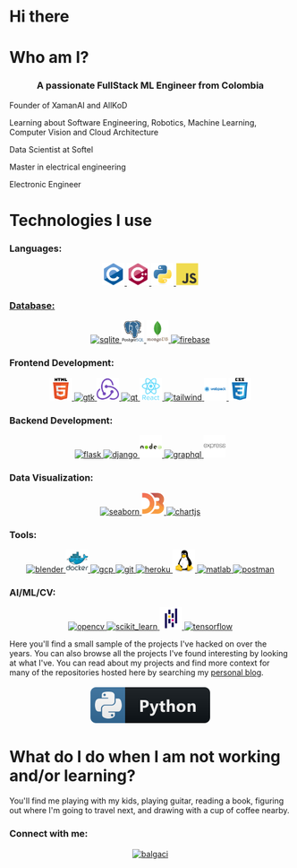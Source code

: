 # **Hi there**

# Who am I?

<h3 align="center">A passionate FullStack ML Engineer from Colombia</h3>

Founder of XamanAI and AllKoD

Learning about Software Engineering, Robotics, Machine Learning, Computer Vision and Cloud Architecture

Data Scientist at Softel

Master in electrical engineering

Electronic Engineer

# Technologies I use

<h3 align="left">Languages:</h3>

<p align="center"> 
  <a href="https://www.cprogramming.com/" target="_blank" rel="noreferrer"> 
    <img src="https://raw.githubusercontent.com/devicons/devicon/master/icons/c/c-original.svg" alt="c" width="40" height="40"/> 
  </a> 
  <a href="https://www.w3schools.com/cpp/" target="_blank" rel="noreferrer"> 
    <img src="https://raw.githubusercontent.com/devicons/devicon/master/icons/cplusplus/cplusplus-original.svg" alt="cplusplus" width="40" height="40"/>
  </a> 
  <a href="https://www.python.org" target="_blank" rel="noreferrer"> 
    <img src="https://raw.githubusercontent.com/devicons/devicon/master/icons/python/python-original.svg" alt="python" width="40" height="40"/>
  </a>   
  <a href="https://developer.mozilla.org/en-US/docs/Web/JavaScript" target="_blank" rel="noreferrer"> 
   <img src="https://raw.githubusercontent.com/devicons/devicon/master/icons/javascript/javascript-original.svg" alt="javascript" width="40" height="40"/> 
</p>

<h3 align="left">Database:</h3>    
<p align="center"> 
    <a href="https://www.sqlite.org/" target="_blank" rel="noreferrer"> <img src="https://www.vectorlogo.zone/logos/sqlite/sqlite-icon.svg" alt="sqlite" width="40" height="40"/>
  </a>   
  <a href="https://www.postgresql.org" target="_blank" rel="noreferrer">
   <img src="https://raw.githubusercontent.com/devicons/devicon/master/icons/postgresql/postgresql-original-wordmark.svg" alt="postgresql" width="40" height="40"/>
  </a> 
  <a href="https://www.mongodb.com/" target="_blank" rel="noreferrer"> 
    <img src="https://raw.githubusercontent.com/devicons/devicon/master/icons/mongodb/mongodb-original-wordmark.svg" alt="mongodb" width="40" height="40"/> 
  </a>  
  <a href="https://firebase.google.com/" target="_blank" rel="noreferrer"> 
  <img src="https://www.vectorlogo.zone/logos/firebase/firebase-icon.svg" alt="firebase" width="40" height="40"/> 
  </a>   
</p>

<h3 align="left">Frontend Development:</h3>
<p align="center">   
  <a href="https://www.w3.org/html/" target="_blank" rel="noreferrer">
    <img src="https://raw.githubusercontent.com/devicons/devicon/master/icons/html5/html5-original-wordmark.svg" alt="html5" width="40" height="40"/> 
  </a> 
  <a href="https://www.gtk.org/" target="_blank" rel="noreferrer"> <img src="https://upload.wikimedia.org/wikipedia/commons/7/71/GTK_logo.svg" alt="gtk" width="40" height="40"/> 
  </a>   
  <a href="https://redux.js.org" target="_blank" rel="noreferrer"> 
   <img src="https://raw.githubusercontent.com/devicons/devicon/master/icons/redux/redux-original.svg" alt="redux" width="40" height="40"/> 
  </a>  
  <a href="https://www.qt.io/" target="_blank" rel="noreferrer"> 
   <img src="https://upload.wikimedia.org/wikipedia/commons/0/0b/Qt_logo_2016.svg" alt="qt" width="40" height="40"/> 
  </a> 
  <a href="https://reactjs.org/" target="_blank" rel="noreferrer"> 
   <img src="https://raw.githubusercontent.com/devicons/devicon/master/icons/react/react-original-wordmark.svg" alt="react" width="40" height="40"/> 
  </a>   
  <a href="https://tailwindcss.com/" target="_blank" rel="noreferrer"> 
    <img src="https://www.vectorlogo.zone/logos/tailwindcss/tailwindcss-icon.svg" alt="tailwind" width="40" height="40"/>
  </a>
  <a href="https://webpack.js.org" target="_blank" rel="noreferrer"> 
    <img src="https://raw.githubusercontent.com/devicons/devicon/d00d0969292a6569d45b06d3f350f463a0107b0d/icons/webpack/webpack-original-wordmark.svg" alt="webpack" width="40" height="40"/> 
  </a>     
  <a href="https://www.w3schools.com/css/" target="_blank" rel="noreferrer"> 
    <img src="https://raw.githubusercontent.com/devicons/devicon/master/icons/css3/css3-original-wordmark.svg" alt="css3" width="40" height="40"/> 
  </a> 
</p>  

<h3 align="left">Backend Development:</h3>  
<p align="center"> 
  </a> 
  <a href="https://flask.palletsprojects.com/" target="_blank" rel="noreferrer"> 
  <img src="https://www.vectorlogo.zone/logos/pocoo_flask/pocoo_flask-icon.svg" alt="flask" width="40" height="40"/> 
  </a>  
  <a href="https://www.djangoproject.com/" target="_blank" rel="noreferrer"> 
    <img src="https://upload.wikimedia.org/wikipedia/commons/7/75/Django_logo.svg" alt="django" width="40" height="40"/> 
  </a>   
  <a href="https://nodejs.org" target="_blank" rel="noreferrer"> 
   <img src="https://raw.githubusercontent.com/devicons/devicon/master/icons/nodejs/nodejs-original-wordmark.svg" alt="nodejs" width="40" height="40"/> 
  </a>   
  <a href="https://graphql.org" target="_blank" rel="noreferrer"> 
  <img src="https://www.vectorlogo.zone/logos/graphql/graphql-icon.svg" alt="graphql" width="40" height="40"/> 
  </a>   
  <a href="https://expressjs.com" target="_blank" rel="noreferrer"> 
  <img src="https://raw.githubusercontent.com/devicons/devicon/master/icons/express/express-original-wordmark.svg" alt="express" width="40" height="40"/> 
  </a>   
</p>  

<h3 align="left">Data Visualization:</h3>
<p align="center"> 
  <a href="https://seaborn.pydata.org/" target="_blank" rel="noreferrer"> 
    <img src="https://seaborn.pydata.org/_images/logo-mark-lightbg.svg" alt="seaborn" width="40" height="40"/>
  </a>    
  <a href="https://d3js.org/" target="_blank" rel="noreferrer">
    <img src="https://raw.githubusercontent.com/devicons/devicon/master/icons/d3js/d3js-original.svg" alt="d3js" width="40" height="40"/> 
  </a> 
  <a href="https://www.chartjs.org" target="_blank" rel="noreferrer"> 
    <img src="https://www.chartjs.org/media/logo-title.svg" alt="chartjs" width="40" height="40"/> 
  </a>   
</p>  

<h3 align="left">Tools:</h3>
<p align="center"> 
  <a href="https://www.blender.org/" target="_blank" rel="noreferrer"> 
    <img src="https://download.blender.org/branding/community/blender_community_badge_white.svg" alt="blender" width="40" height="40"/> 
  </a>
  <a href="https://www.docker.com/" target="_blank" rel="noreferrer"> 
  <img src="https://raw.githubusercontent.com/devicons/devicon/master/icons/docker/docker-original-wordmark.svg" alt="docker" width="40" height="40"/> 
  </a> 
  <a href="https://cloud.google.com" target="_blank" rel="noreferrer"> 
  <img src="https://www.vectorlogo.zone/logos/google_cloud/google_cloud-icon.svg" alt="gcp" width="40" height="40"/> 
  </a> 
  <a href="https://git-scm.com/" target="_blank" rel="noreferrer"> <img src="https://www.vectorlogo.zone/logos/git-scm/git-scm-icon.svg" alt="git" width="40" height="40"/> 
  <a href="https://heroku.com" target="_blank" rel="noreferrer"> 
  <img src="https://www.vectorlogo.zone/logos/heroku/heroku-icon.svg" alt="heroku" width="40" height="40"/>
  </a> 
  <a href="https://www.linux.org/" target="_blank" rel="noreferrer"> 
   <img src="https://raw.githubusercontent.com/devicons/devicon/master/icons/linux/linux-original.svg" alt="linux" width="40" height="40"/> 
  </a> 
  <a href="https://www.mathworks.com/" target="_blank" rel="noreferrer"> 
   <img src="https://upload.wikimedia.org/wikipedia/commons/2/21/Matlab_Logo.png" alt="matlab" width="40" height="40"/> 
  </a> 
  <a href="https://postman.com" target="_blank" rel="noreferrer"> <img src="https://www.vectorlogo.zone/logos/getpostman/getpostman-icon.svg" alt="postman" width="40" height="40"/>
  </a> 
</p>

<h3 align="left">AI/ML/CV:</h3>    
<p align="center"> 
  <a href="https://opencv.org/" target="_blank" rel="noreferrer"> 
    <img src="https://www.vectorlogo.zone/logos/opencv/opencv-icon.svg" alt="opencv" width="40" height="40"/>
  </a>  
  <a href="https://scikit-learn.org/" target="_blank" rel="noreferrer"> 
   <img src="https://upload.wikimedia.org/wikipedia/commons/0/05/Scikit_learn_logo_small.svg" alt="scikit_learn" width="40" height="40"/>
  </a>  
  <a href="https://pandas.pydata.org/" target="_blank" rel="noreferrer"> 
   <img src="https://raw.githubusercontent.com/devicons/devicon/2ae2a900d2f041da66e950e4d48052658d850630/icons/pandas/pandas-original.svg" alt="pandas" width="40" height="40"/> 
  <a href="https://www.tensorflow.org" target="_blank" rel="noreferrer"> 
    <img src="https://www.vectorlogo.zone/logos/tensorflow/tensorflow-icon.svg" alt="tensorflow" width="40" height="40"/>
  </a>       
  </a>   
</p>


Here you'll find a small sample of the projects I've hacked on over the years. You can also browse all the projects I've found interesting by looking at what I've. You can read about my projects and find more context for many of the repositories hosted here by searching my [personal blog](https://noryab.github.io/year-archive/). 

<p align="center">
  <a href="https://noryab.github.io/">
    <img src="https://github.com/Noryab/Noryab/blob/master/Resources/languages/python.svg" alt="python" style="vertical-align:top; margin:4px">
  </a>  
</p>


# What do I do when I am not working and/or learning?

You'll find me playing with my kids, playing guitar, reading a book, figuring out where I'm going to travel next, and drawing with a cup of coffee nearby.

<h3 align="left">Connect with me:</h3>
<p align="center">
<a href="https://twitter.com/balgaci" target="blank"><img align="center" src="https://raw.githubusercontent.com/rahuldkjain/github-profile-readme-generator/master/src/images/icons/Social/twitter.svg" alt="balgaci" height="30" width="40" /></a>
</p>


